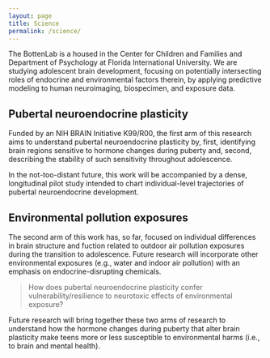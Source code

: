 ```yaml
---
layout: page
title: Science
permalink: /science/
---
```


The BottenLab is a housed in the Center for Children and Families and Department of Psychology at 
Florida International University. 
We are studying adolescent brain development, focusing on potentially intersecting roles of 
endocrine and environmental factors therein, by applying predictive modeling to human neuroimaging, 
biospecimen, and exposure data.

## Pubertal neuroendocrine plasticity

Funded by an NIH BRAIN Initiative K99/R00, the first arm of this research aims to understand 
pubertal neuroendocrine plasticity by, first, identifying brain regions sensitive to hormone 
changes during puberty and, second, describing the stability of such sensitivity throughout adolescence.

In the not-too-distant future, this work will be accompanied by a dense, longitudinal pilot study 
intended to chart individual-level trajectories of pubertal neuroendocrine development.

## Environmental pollution exposures

The second arm of this work has, so far, focused on individual differences in brain structure and fuction 
related to outdoor air pollution exposures during the transition to adolescence. Future research will 
incorporate other environmental exposures (e.g., water and indoor air pollution) with an emphasis on 
endocrine-disrupting chemicals.

<blockquote>How does pubertal neuroendocrine plasticity confer vulnerability/resilience to neurotoxic effects of environmental exposure?</blockquote>

Future research will bring together these two arms of research to understand how the hormone changes during 
puberty that alter brain plasticity make teens more or less susceptible to environmental harms (i.e., to 
brain and mental health).